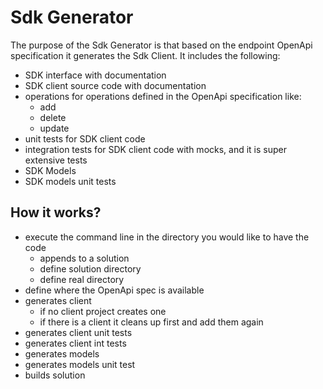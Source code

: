 # Sdk Generator

The purpose of the Sdk Generator is that based on the endpoint OpenApi specification it
generates the Sdk Client. It includes the following:

- SDK interface with documentation
- SDK client source code with documentation
- operations for operations defined in the OpenApi specification like:
  - add
  - delete
  - update
- unit tests for SDK client code
- integration tests for SDK client code with mocks, and it is super extensive tests
- SDK Models
- SDK models unit tests

## How it works?

- execute the command line in the directory you would like to have the code
  - appends to a solution
  - define solution directory
  - define real directory
- define where the OpenApi spec is available
- generates client
  - if no client project creates one
  - if there is a client it cleans up first and add them again
- generates client unit tests
- generates client int tests
- generates models
- generates models unit test
- builds solution